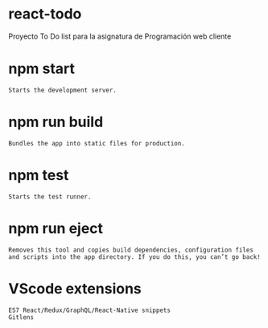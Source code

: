 # react-todo
 Proyecto To Do list para la asignatura de Programación web cliente

  # npm start
    Starts the development server.

  # npm run build
    Bundles the app into static files for production.

  # npm test
    Starts the test runner.

  # npm run eject
    Removes this tool and copies build dependencies, configuration files
    and scripts into the app directory. If you do this, you can’t go back!
    
  # VScode extensions
    ES7 React/Redux/GraphQL/React-Native snippets
    Gitlens
